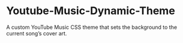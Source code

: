 # Youtube-Music-Dynamic-Theme
A custom YouTube Music CSS theme that sets the background to the current song’s cover art.
